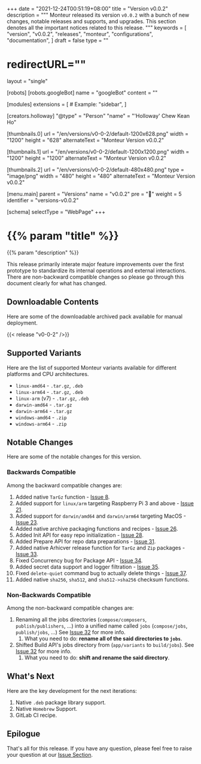 +++
date = "2021-12-24T00:51:19+08:00"
title = "Version v0.0.2"
description = """
Monteur released its version `v0.0.2` with a bunch of new changes, notable
releases and supports, and upgrades. This section denotes all the important
notices related to this release.
"""
keywords = [
	"version",
	"v0.0.2",
	"releases",
	"monteur",
	"configurations",
	"documentation",
]
draft = false
type = ""
# redirectURL=""
layout = "single"


[robots]
[robots.googleBot]
name = "googleBot"
content = ""


[modules]
extensions = [
	# Example: "sidebar",
]


[creators.holloway]
"@type" = "Person"
"name" = "'Holloway' Chew Kean Ho"


[thumbnails.0]
url = "/en/versions/v0-0-2/default-1200x628.png"
width = "1200"
height = "628"
alternateText = "Monteur Version v0.0.2"

[thumbnails.1]
url = "/en/versions/v0-0-2/default-1200x1200.png"
width = "1200"
height = "1200"
alternateText = "Monteur Version v0.0.2"

[thumbnails.2]
url = "/en/versions/v0-0-2/default-480x480.png"
type = "image/png"
width = "480"
height = "480"
alternateText = "Monteur Version v0.0.2"


[menu.main]
parent = "Versions"
name = "v0.0.2"
pre = "🏅"
weight = 5
identifier = "versions-v0.0.2"


[schema]
selectType = "WebPage"
+++

# {{% param "title" %}}
{{% param "description" %}}

This release primarily interate major feature improvements over the first
prototype to standardize its internal operations and external interactions.
There are non-backward compatible changes so please go through this document
clearly for what has changed.




## Downloadable Contents
Here are some of the downloadable archived pack available for manual deployment.

{{< release "v0-0-2" />}}




## Supported Variants
Here are the list of supported Monteur variants available for different
platforms and CPU architectures.

* `linux-amd64` - `.tar.gz`, `.deb`
* `linux-arm64` - `.tar.gz`, `.deb`
* `linux-arm` (v7) - `.tar.gz`, `.deb`
* `darwin-amd64` - `.tar.gz`
* `darwin-arm64` - `.tar.gz`
* `windows-amd64` - `.zip`
* `windows-arm64` - `.zip`




## Notable Changes
Here are some of the notable changes for this version.



### Backwards Compatible
Among the backward compatible changes are:

1. Added native `TarGz` function -
   [Issue 8](https://gitlab.com/zoralab/monteur/-/issues/8).
2. Added support for `linux/arm` targeting Raspberry Pi 3 and above -
   [Issue 21](https://gitlab.com/zoralab/monteur/-/issues/21).
3. Added support for `darwin/amd64` and `darwin/arm64` targeting MacOS -
   [Issue 23](https://gitlab.com/zoralab/monteur/-/issues/23).
4. Added native archive packaging functions and recipes -
   [Issue 26](https://gitlab.com/zoralab/monteur/-/issues/26).
5. Added Init API for easy repo initialization -
   [Issue 28](https://gitlab.com/zoralab/monteur/-/issues/28).
6. Added Prepare API for repo data preparations -
   [Issue 31](https://gitlab.com/zoralab/monteur/-/issues/31).
7. Added native Arhicver release function for `TarGz` and `Zip` packages -
   [Issue 33](https://gitlab.com/zoralab/monteur/-/issues/33).
8. Fixed Concurrency bug for Package API -
   [Issue 34](https://gitlab.com/zoralab/monteur/-/issues/34).
9. Added secret data support and logger filtration -
   [Issue 35](https://gitlab.com/zoralab/monteur/-/issues/35).
10. Fixed `delete-quiet` command bug to actually delete things -
   [Issue 37](https://gitlab.com/zoralab/monteur/-/issues/37).
11. Added native `sha256`, `sha512`, and `sha512->sha256` checksum functions.



### Non-Backwards Compatible
Among the non-backward compatible changes are:

1. Renaming all the jobs directories (`compose/composers`, `publish/publishers`,
   ...) into a unified name called `jobs` (`compose/jobs`, `publish/jobs`, ...)
   See [Issue 32](https://gitlab.com/zoralab/monteur/-/issues/32) for more info.
   1. What you need to do: **rename all of the said directories to `jobs`**.
2. Shifted Build API's jobs directory from (`app/variants` to `build/jobs`).
   See [Issue 32](https://gitlab.com/zoralab/monteur/-/issues/32) for more info.
   1. What you need to do: **shift and rename the said directory**.




## What's Next
Here are the key development for the next iterations:

1. Native `.deb` package library support.
2. Native `Homebrew` Support.
3. GitLab CI recipe.




## Epilogue
That's all for this release. If you have any question, please feel free to
raise your question at our
[Issue Section](https://gitlab.com/zoralab/monteur/-/issues).
